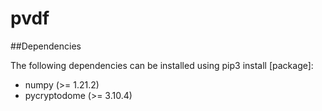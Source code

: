 # pvdf

##Dependencies

The following dependencies can be installed using pip3 install [package]:

* numpy (>= 1.21.2)
* pycryptodome (>= 3.10.4)
